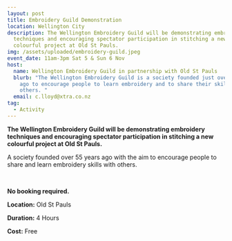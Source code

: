```yaml
---
layout: post
title: Embroidery Guild Demonstration
location: Wellington City
description: The Wellington Embroidery Guild will be demonstrating embroidery
  techniques and encouraging spectator participation in stitching a new
  colourful project at Old St Pauls.
img: /assets/uploaded/embroidery-guild.jpeg
event_date: 11am-3pm Sat 5 & Sun 6 Nov
host:
  name: Wellington Embroidery Guild in partnership with Old St Pauls
  blurb: "The Wellington Embroidery Guild is a society founded just over 55 years
    ago to encourage people to learn embroidery and to share their skills with
    others. "
  email: c.lloyd@xtra.co.nz
tag:
  - Activity
---
```

**The Wellington Embroidery Guild will be demonstrating embroidery techniques and encouraging spectator participation in stitching a new colourful project at Old St Pauls.**

A society founded over 55 years ago with the aim to encourage people to share and learn embroidery skills with others.

<br>

**No booking required.**

**Location:** Old St Pauls

**Duration:** 4 Hours

**Cost:** Free